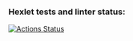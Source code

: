 ### Hexlet tests and linter status:
[![Actions Status](https://github.com/AliBurzhi/frontend-project-lvl1/workflows/hexlet-check/badge.svg)](https://github.com/AliBurzhi/frontend-project-lvl1/actions)